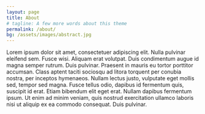 ```yaml
---
layout: page
title: About
# tagline: A few more words about this theme
permalink: /about/
bg: /assets/images/abstract.jpg
---
```




Lorem ipsum dolor sit amet, consectetuer adipiscing elit. Nulla pulvinar eleifend sem. Fusce wisi. Aliquam erat volutpat. Duis condimentum augue id magna semper rutrum. Duis pulvinar. Praesent in mauris eu tortor porttitor accumsan. Class aptent taciti sociosqu ad litora torquent per conubia nostra, per inceptos hymenaeos. Nullam lectus justo, vulputate eget mollis sed, tempor sed magna. Fusce tellus odio, dapibus id fermentum quis, suscipit id erat. Etiam bibendum elit eget erat. Nullam dapibus fermentum ipsum. Ut enim ad minim veniam, quis nostrud exercitation ullamco laboris nisi ut aliquip ex ea commodo consequat. Duis pulvinar.
